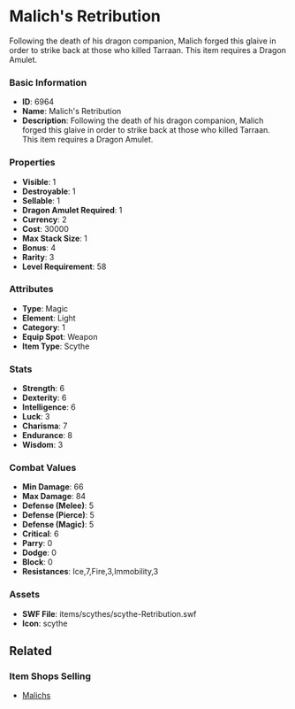 # Malich's Retribution

Following the death of his dragon companion, Malich forged this glaive in order to strike back at those who killed Tarraan.
This item requires a Dragon Amulet.

### Basic Information

- **ID**: 6964
- **Name**: Malich&#039;s Retribution
- **Description**: Following the death of his dragon companion, Malich forged this glaive in order to strike back at those who killed Tarraan.
This item requires a Dragon Amulet.

### Properties

- **Visible**: 1
- **Destroyable**: 1
- **Sellable**: 1
- **Dragon Amulet Required**: 1
- **Currency**: 2
- **Cost**: 30000
- **Max Stack Size**: 1
- **Bonus**: 4
- **Rarity**: 3
- **Level Requirement**: 58

### Attributes

- **Type**: Magic
- **Element**: Light
- **Category**: 1
- **Equip Spot**: Weapon
- **Item Type**: Scythe

### Stats

- **Strength**: 6
- **Dexterity**: 6
- **Intelligence**: 6
- **Luck**: 3
- **Charisma**: 7
- **Endurance**: 8
- **Wisdom**: 3

### Combat Values

- **Min Damage**: 66
- **Max Damage**: 84
- **Defense (Melee)**: 5
- **Defense (Pierce)**: 5
- **Defense (Magic)**: 5
- **Critical**: 6
- **Parry**: 0
- **Dodge**: 0
- **Block**: 0
- **Resistances**: Ice,7,Fire,3,Immobility,3

### Assets

- **SWF File**: items/scythes/scythe-Retribution.swf
- **Icon**: scythe

## Related

### Item Shops Selling

- [Malichs](../item-shops/265-malichs.md)

